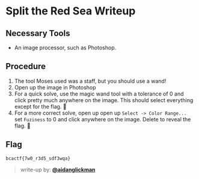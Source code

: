 # Split the Red Sea Writeup

## Necessary Tools
* An image processor, such as Photoshop.

## Procedure
1. The tool Moses used was a staff, but you should use a wand!
1. Open up the image in Photoshop
1. For a quick solve, use the magic wand tool with a tolerance of 0 and click pretty much anywhere on the image. This should select everything except for the flag. :tada:
1. For a more correct solve, open up open up `Select -> Color Range...` set `Fuziness` to 0 and click anywhere on the image. Delete to reveal the flag. :tada:

## Flag
`bcactf{7w0_r3d5_sdf3wqa}`

> write-up by: [**@aidanglickman**](https://github.com/aidanglickman)
